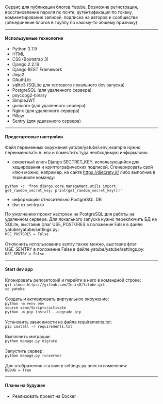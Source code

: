 Сервис для публикации блогов Yatube. Возможна регистрация, восстановление пароля по почте, аутентификация по токену, комментирование записей, подписка на авторов и сообщества (объединение блогов в группу по какому-то общему признаку)

***
#### Используемые технологии
- Python 3.7.9
- HTML
- CSS (Bootstrap 3) 
- Django 2.2.16
- Django REST Framework
- Jinja2
- OAuthLib
- sqlite3 (SQLite для тестового локального dev запуска)
- PostgreSQL (для удаленного сервера)
- psycopg2-binary
- SimpleJWT
- gunicorn (для удаленного сервера)
- Nginx (для удаленного сервера)
- Pillow
- Sentry (для удаленного сервера)

***
#### Предстартовые настройки
Файл переменных окружения yatube/yatube/.env_example нужно переименовать в .env и поместить туда необходимую информацию:
- секретный ключ Django SECTRET_KEY, использующийся для хеширования и криптографических подписей. Сгенерировать свой ключ можно, например, на сайте https://djecrety.ir/ либо выполнив в терминале команду:
```
python -c 'from django.core.management.utils import get_random_secret_key; print(get_random_secret_key())'
```
- информацию относительно PostgreSQL DB
- dsn от sentry.io

По умолчанию проект настроен на PostgreSQL для работы на удаленном сервере. Для локального запуска нужно переключить БД на SQLite, выставив флаг USE_POSTGRES  в положение False в файле yatube/yatube/settings.py:
<br/>
`USE_POSTGRES = False`
<br/>
<br/>
Отключить использование sentry также можно, выставив флаг USE_SENTRY в положение False в файле yatube/yatube/settings.py:
<br/>
`USE_SENTRY = False`

***
#### Start dev app
Клонировать репозиторий и перейти в него в командной строке:
<br/>
`git clone https://github.com/Innis8/Yatube.git`
<br/>
`cd yatube`
<br/>
<br/>
Cоздать и активировать виртуальное окружение:
<br/>
`python -m venv env`
<br/>
`source venv/Scripts/activate`
<br/>
`python -m pip install --upgrade pip`
<br/>
<br/>
Установить зависимости из файла requirements.txt:
<br/>
`pip install -r requirements.txt`
<br/>
<br/>
Выполнить миграции:
<br/>
`python manage.py migrate`
<br/>
<br/>
Запустить сервер:
<br/>
`python manage.py runserver`
<br/>
<br/>
Для отображения статики в settings.py внести изменения:
<br/>
`DEBUG = True`

***
#### Планы на будущее
- Реализовать проект на Docker
